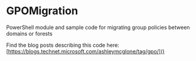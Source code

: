 # GPOMigration
PowerShell module and sample code for migrating group policies between domains or forests

Find the blog posts describing this code here: [https://blogs.technet.microsoft.com/ashleymcglone/tag/gpo/]()
